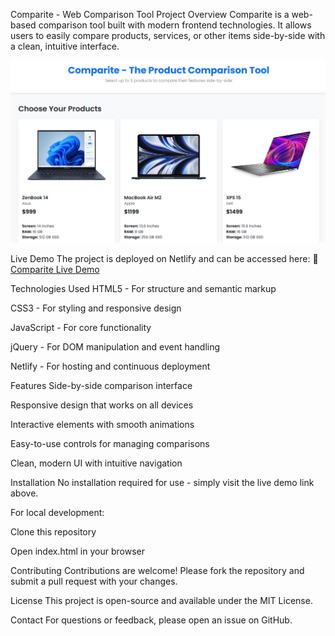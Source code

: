 Comparite - Web Comparison Tool
Project Overview
Comparite is a web-based comparison tool built with modern frontend technologies. It allows users to easily compare products, services, or other items side-by-side with a clean, intuitive interface.

![Screenshot](screenshot.png)

Live Demo
The project is deployed on Netlify and can be accessed here:
🔗 [Comparite Live Demo](https://incomparable-taiyaki-7dc417.netlify.app/)

Technologies Used
HTML5 - For structure and semantic markup

CSS3 - For styling and responsive design

JavaScript - For core functionality

jQuery - For DOM manipulation and event handling

Netlify - For hosting and continuous deployment

Features
Side-by-side comparison interface

Responsive design that works on all devices

Interactive elements with smooth animations

Easy-to-use controls for managing comparisons

Clean, modern UI with intuitive navigation

Installation
No installation required for use - simply visit the live demo link above.

For local development:

Clone this repository

Open index.html in your browser

Contributing
Contributions are welcome! Please fork the repository and submit a pull request with your changes.

License
This project is open-source and available under the MIT License.

Contact
For questions or feedback, please open an issue on GitHub.
